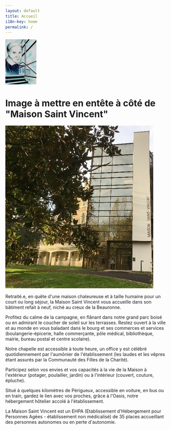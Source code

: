 ```yaml
---
layout: default
title: Accueil
i18n-key: home
permalink: /
---
```

![Logo Maison Saint Vincent](/images/uploads/logo.png "Maison Saint Vincent")

# Image à mettre en entête à côté de "Maison Saint Vincent"

![Façade de l'entrée avec escalier vitré et nom de la Maison](/images/uploads/batiment-2.jpg "Entrée de la Maison Saint Vincent")

Retraité.e, en quête d'une maison chaleureuse et à taille humaine pour un court ou long séjour, la Maison Saint Vincent vous accueille dans son bâtiment refait à neuf, niché au creux de la Beauronne. 

Profitez du calme de la campagne, en flânant dans notre grand parc boisé ou en admirant le coucher de soleil sur les terrasses. Restez ouvert à la ville et au monde en vous baladant dans le bourg et ses commerces et services (boulangerie-épicerie, halle commerçante, pôle médical, bibliothèque, mairie, bureau postal et centre scolaire). 

Notre chapelle est accessible à toute heure, un office y est célébré quotidiennement par l'aumônier de l'établissement (les laudes et les vêpres étant assurés par la Communauté des Filles de la Charité).

Participez selon vos envies et vos capacités à la vie de la Maison à l'extérieur (potager, poulailler, jardin) ou à l'intérieur (couvert, couture, épluche). 

Situé à quelques kilomètres de Périgueux, accessible en voiture, en bus ou en train, gardez le lien avec vos proches, grâce à l'Oasis, notre hébergement hôtelier accolé à l'établissement.  

La Maison Saint Vincent est un EHPA (Etablissement d'Hébergement pour Personnes Agées - établissement non médicalisé) de 35 places accueillant des personnes autonomes ou en perte d'autonomie.